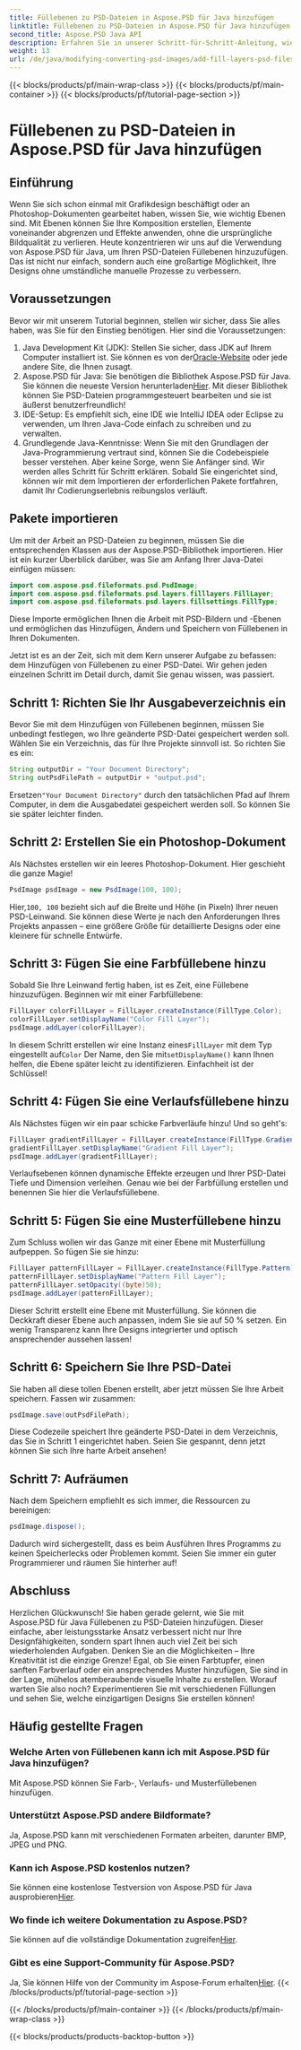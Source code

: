 ```yaml
---
title: Füllebenen zu PSD-Dateien in Aspose.PSD für Java hinzufügen
linktitle: Füllebenen zu PSD-Dateien in Aspose.PSD für Java hinzufügen
second_title: Aspose.PSD Java API
description: Erfahren Sie in unserer Schritt-für-Schritt-Anleitung, wie Sie mit Aspose.PSD Füllebenen zu PSD-Dateien in Java hinzufügen. Verbessern Sie Ihre Designs.
weight: 13
url: /de/java/modifying-converting-psd-images/add-fill-layers-psd-files/
---
```


{{< blocks/products/pf/main-wrap-class >}}
{{< blocks/products/pf/main-container >}}
{{< blocks/products/pf/tutorial-page-section >}}

# Füllebenen zu PSD-Dateien in Aspose.PSD für Java hinzufügen

## Einführung
Wenn Sie sich schon einmal mit Grafikdesign beschäftigt oder an Photoshop-Dokumenten gearbeitet haben, wissen Sie, wie wichtig Ebenen sind. Mit Ebenen können Sie Ihre Komposition erstellen, Elemente voneinander abgrenzen und Effekte anwenden, ohne die ursprüngliche Bildqualität zu verlieren. Heute konzentrieren wir uns auf die Verwendung von Aspose.PSD für Java, um Ihren PSD-Dateien Füllebenen hinzuzufügen. Das ist nicht nur einfach, sondern auch eine großartige Möglichkeit, Ihre Designs ohne umständliche manuelle Prozesse zu verbessern.
## Voraussetzungen
Bevor wir mit unserem Tutorial beginnen, stellen wir sicher, dass Sie alles haben, was Sie für den Einstieg benötigen. Hier sind die Voraussetzungen:
1.  Java Development Kit (JDK): Stellen Sie sicher, dass JDK auf Ihrem Computer installiert ist. Sie können es von der[Oracle-Website](https://www.oracle.com/java/technologies/javase-jdk11-downloads.html) oder jede andere Site, die Ihnen zusagt.
2.  Aspose.PSD für Java: Sie benötigen die Bibliothek Aspose.PSD für Java. Sie können die neueste Version herunterladen[Hier](https://releases.aspose.com/psd/java/). Mit dieser Bibliothek können Sie PSD-Dateien programmgesteuert bearbeiten und sie ist äußerst benutzerfreundlich!
3. IDE-Setup: Es empfiehlt sich, eine IDE wie IntelliJ IDEA oder Eclipse zu verwenden, um Ihren Java-Code einfach zu schreiben und zu verwalten.
4. Grundlegende Java-Kenntnisse: Wenn Sie mit den Grundlagen der Java-Programmierung vertraut sind, können Sie die Codebeispiele besser verstehen. Aber keine Sorge, wenn Sie Anfänger sind. Wir werden alles Schritt für Schritt erklären.
Sobald Sie eingerichtet sind, können wir mit dem Importieren der erforderlichen Pakete fortfahren, damit Ihr Codierungserlebnis reibungslos verläuft.
## Pakete importieren
Um mit der Arbeit an PSD-Dateien zu beginnen, müssen Sie die entsprechenden Klassen aus der Aspose.PSD-Bibliothek importieren. Hier ist ein kurzer Überblick darüber, was Sie am Anfang Ihrer Java-Datei einfügen müssen:
```java
import com.aspose.psd.fileformats.psd.PsdImage;
import com.aspose.psd.fileformats.psd.layers.filllayers.FillLayer;
import com.aspose.psd.fileformats.psd.layers.fillsettings.FillType;
```
Diese Importe ermöglichen Ihnen die Arbeit mit PSD-Bildern und -Ebenen und ermöglichen das Hinzufügen, Ändern und Speichern von Füllebenen in Ihren Dokumenten.

Jetzt ist es an der Zeit, sich mit dem Kern unserer Aufgabe zu befassen: dem Hinzufügen von Füllebenen zu einer PSD-Datei. Wir gehen jeden einzelnen Schritt im Detail durch, damit Sie genau wissen, was passiert.
## Schritt 1: Richten Sie Ihr Ausgabeverzeichnis ein
Bevor Sie mit dem Hinzufügen von Füllebenen beginnen, müssen Sie unbedingt festlegen, wo Ihre geänderte PSD-Datei gespeichert werden soll. Wählen Sie ein Verzeichnis, das für Ihre Projekte sinnvoll ist. So richten Sie es ein:
```java
String outputDir = "Your Document Directory";
String outPsdFilePath = outputDir + "output.psd";
```
 Ersetzen`"Your Document Directory"` durch den tatsächlichen Pfad auf Ihrem Computer, in dem die Ausgabedatei gespeichert werden soll. So können Sie sie später leichter finden.
## Schritt 2: Erstellen Sie ein Photoshop-Dokument
Als Nächstes erstellen wir ein leeres Photoshop-Dokument. Hier geschieht die ganze Magie!
```java
PsdImage psdImage = new PsdImage(100, 100);
```
 Hier,`100, 100` bezieht sich auf die Breite und Höhe (in Pixeln) Ihrer neuen PSD-Leinwand. Sie können diese Werte je nach den Anforderungen Ihres Projekts anpassen – eine größere Größe für detaillierte Designs oder eine kleinere für schnelle Entwürfe.
## Schritt 3: Fügen Sie eine Farbfüllebene hinzu
Sobald Sie Ihre Leinwand fertig haben, ist es Zeit, eine Füllebene hinzuzufügen. Beginnen wir mit einer Farbfüllebene:
```java
FillLayer colorFillLayer = FillLayer.createInstance(FillType.Color);
colorFillLayer.setDisplayName("Color Fill Layer");
psdImage.addLayer(colorFillLayer);
```
 In diesem Schritt erstellen wir eine Instanz eines`FillLayer` mit dem Typ eingestellt auf`Color` Der Name, den Sie mit`setDisplayName()` kann Ihnen helfen, die Ebene später leicht zu identifizieren. Einfachheit ist der Schlüssel!
## Schritt 4: Fügen Sie eine Verlaufsfüllebene hinzu
Als Nächstes fügen wir ein paar schicke Farbverläufe hinzu! Und so geht's:
```java
FillLayer gradientFillLayer = FillLayer.createInstance(FillType.Gradient);
gradientFillLayer.setDisplayName("Gradient Fill Layer");
psdImage.addLayer(gradientFillLayer);
```
Verlaufsebenen können dynamische Effekte erzeugen und Ihrer PSD-Datei Tiefe und Dimension verleihen. Genau wie bei der Farbfüllung erstellen und benennen Sie hier die Verlaufsfüllebene.
## Schritt 5: Fügen Sie eine Musterfüllebene hinzu
Zum Schluss wollen wir das Ganze mit einer Ebene mit Musterfüllung aufpeppen. So fügen Sie sie hinzu:
```java
FillLayer patternFillLayer = FillLayer.createInstance(FillType.Pattern);
patternFillLayer.setDisplayName("Pattern Fill Layer");
patternFillLayer.setOpacity((byte)50);
psdImage.addLayer(patternFillLayer);
```
Dieser Schritt erstellt eine Ebene mit Musterfüllung. Sie können die Deckkraft dieser Ebene auch anpassen, indem Sie sie auf 50 % setzen. Ein wenig Transparenz kann Ihre Designs integrierter und optisch ansprechender aussehen lassen!
## Schritt 6: Speichern Sie Ihre PSD-Datei
Sie haben all diese tollen Ebenen erstellt, aber jetzt müssen Sie Ihre Arbeit speichern. Fassen wir zusammen:
```java
psdImage.save(outPsdFilePath);
```
Diese Codezeile speichert Ihre geänderte PSD-Datei in dem Verzeichnis, das Sie in Schritt 1 eingerichtet haben. Seien Sie gespannt, denn jetzt können Sie sich Ihre harte Arbeit ansehen!
## Schritt 7: Aufräumen
Nach dem Speichern empfiehlt es sich immer, die Ressourcen zu bereinigen:
```java
psdImage.dispose();
```
Dadurch wird sichergestellt, dass es beim Ausführen Ihres Programms zu keinen Speicherlecks oder Problemen kommt. Seien Sie immer ein guter Programmierer und räumen Sie hinterher auf!
## Abschluss
Herzlichen Glückwunsch! Sie haben gerade gelernt, wie Sie mit Aspose.PSD für Java Füllebenen zu PSD-Dateien hinzufügen. Dieser einfache, aber leistungsstarke Ansatz verbessert nicht nur Ihre Designfähigkeiten, sondern spart Ihnen auch viel Zeit bei sich wiederholenden Aufgaben. Denken Sie an die Möglichkeiten – Ihre Kreativität ist die einzige Grenze! Egal, ob Sie einen Farbtupfer, einen sanften Farbverlauf oder ein ansprechendes Muster hinzufügen, Sie sind in der Lage, mühelos atemberaubende visuelle Inhalte zu erstellen.
Worauf warten Sie also noch? Experimentieren Sie mit verschiedenen Füllungen und sehen Sie, welche einzigartigen Designs Sie erstellen können!
## Häufig gestellte Fragen
### Welche Arten von Füllebenen kann ich mit Aspose.PSD für Java hinzufügen?
Mit Aspose.PSD können Sie Farb-, Verlaufs- und Musterfüllebenen hinzufügen.
### Unterstützt Aspose.PSD andere Bildformate?
Ja, Aspose.PSD kann mit verschiedenen Formaten arbeiten, darunter BMP, JPEG und PNG.
### Kann ich Aspose.PSD kostenlos nutzen?
Sie können eine kostenlose Testversion von Aspose.PSD für Java ausprobieren[Hier](https://releases.aspose.com/).
### Wo finde ich weitere Dokumentation zu Aspose.PSD?
 Sie können auf die vollständige Dokumentation zugreifen[Hier](https://reference.aspose.com/psd/java/).
### Gibt es eine Support-Community für Aspose.PSD?
 Ja, Sie können Hilfe von der Community im Aspose-Forum erhalten[Hier](https://forum.aspose.com/c/psd/34).
{{< /blocks/products/pf/tutorial-page-section >}}

{{< /blocks/products/pf/main-container >}}
{{< /blocks/products/pf/main-wrap-class >}}

{{< blocks/products/products-backtop-button >}}
